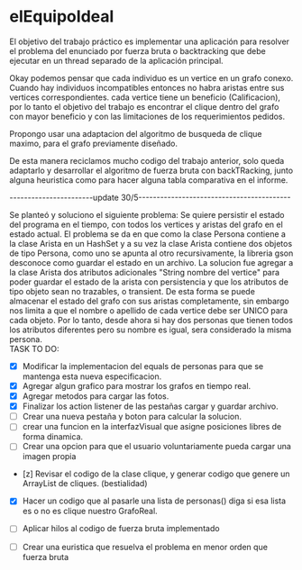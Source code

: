 # elEquipoIdeal
El objetivo del trabajo práctico es implementar una aplicación para resolver el problema del enunciado por fuerza bruta o backtracking que debe ejecutar en un thread separado de la aplicación principal.

Okay podemos pensar que cada individuo es un vertice en un grafo conexo.
Cuando hay individuos incompatibles entonces no habra aristas entre sus vertices correspondientes.
cada vertice tiene un beneficio (Calificacion), por lo tanto el objetivo del trabajo es encontrar
el clique dentro del grafo con mayor beneficio y con las limitaciones de los requerimientos pedidos.

Propongo usar una adaptacion del algoritmo de busqueda de clique maximo, para el grafo previamente diseñado.

De esta manera reciclamos mucho codigo del trabajo anterior, solo queda adaptarlo y desarrollar el algoritmo de fuerza bruta con backTRacking, junto alguna heuristica como para hacer alguna tabla comparativa en el informe.

-----------------------update 30/5------------------------------------------

Se planteó y soluciono el siguiente problema: Se quiere persistir el estado del programa en el tiempo, con todos los vertices y aristas del grafo en el estado actual. El problema se da en que como la clase Persona contiene a la clase Arista en un HashSet y a su vez la clase Arista contiene dos objetos de tipo Persona, como uno se apunta al otro recursivamente, la libreria gson desconoce como guardar el estado en un archivo.
La solucion fue agregar a la clase Arista dos atributos adicionales "String nombre del vertice" para poder guardar el estado de la arista con persistencia y que los atributos de tipo objeto sean no trazables, o transient. De esta forma se puede almacenar el estado del grafo con sus aristas completamente, sin embargo nos limita a que el nombre o apellido de cada vertice debe ser UNICO para cada objeto. Por lo tanto, desde ahora si  hay dos personas que tienen todos los atributos diferentes pero su nombre es igual, sera considerado la misma persona.   
TASK TO DO:  

- [x] Modificar la implementacion del equals de personas para que se mantenga esta nueva especificacion.
- [x] Agregar algun grafico para mostrar los grafos en tiempo real.
- [x] Agregar metodos para cargar las fotos.
- [x] Finalizar los action listener de las pestañas cargar y guardar archivo.
- [ ] Crear una nueva pestaña y boton para calcular la solucion.
- [ ] crear una funcion en la interfazVisual que asigne posiciones libres de forma dinamica.
- [ ] Crear una opcion para que el usuario voluntariamente pueda cargar una imagen propia

- [z] Revisar el codigo de la clase clique, y generar codigo que genere un ArrayList de cliques.  (bestialidad)
- [x] Hacer un codigo que al pasarle una lista de personas() diga si esa lista es o no es clique nuestro GrafoReal.
- [ ] Aplicar hilos al codigo de fuerza bruta implementado
- [ ] Crear una euristica que resuelva el problema en menor orden que fuerza bruta 



